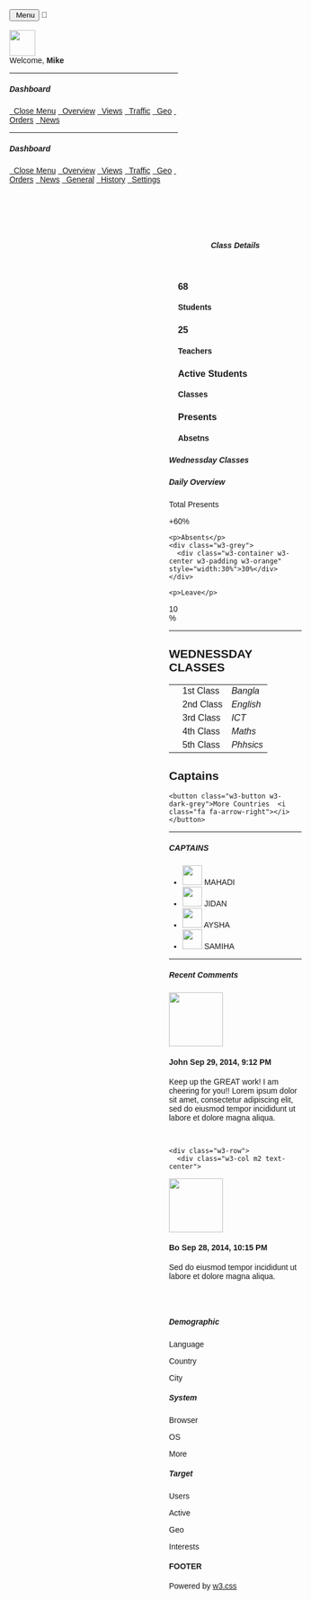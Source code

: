 <html>
<title>W3.CSS Template</title>
<meta charset="UTF-8">
<meta name="viewport" content="width=device-width, initial-scale=1">
<link rel="stylesheet" href="https://www.w3schools.com/w3css/4/w3.css">
<link rel="stylesheet" href="https://fonts.googleapis.com/css?family=Raleway">
<link rel="stylesheet" href="https://cdnjs.cloudflare.com/ajax/libs/font-awesome/4.7.0/css/font-awesome.min.css">
<style>
html,body,h1,h2,h3,h4,h5 {font-family: "Raleway", sans-serif}
</style>
<body class="w3-light-grey">

<!-- Top container -->
<div class="w3-bar w3-top w3-light-grey w3-large" style="z-index:4">
  <button class="w3-bar-item w3-button w3-hide-large w3-hover-none w3-hover-text-blue" onclick="w3_open();"><i class="fa fa-bars"></i>  Menu</button>
<span class="w3-bar-item w3-right">💓</span>
</div>

<!-- Sidebar/menu -->
<nav class="w3-sidebar w3-collapse w3-white w3-animate-left" style="z-index:3;width:300px;" id="mySidebar"><br>
  <div class="w3-container w3-row">
    <div class="w3-col s4">
      <img src="/w3images/avatar2.png" class="w3-circle w3-margin-right" style="width:46px">
    </div>
    <div class="w3-col s8 w3-bar">
      <span>Welcome, <strong>Mike</strong></span><br>
      <a href="#" class="w3-bar-item w3-button"><i class="fa fa-envelope"></i></a>
      <a href="#" class="w3-bar-item w3-button"><i class="fa fa-user"></i></a>
      <a href="#" class="w3-bar-item w3-button"><i class="fa fa-cog"></i></a>
</div>
  </div>
  <hr>
  <div class="w3-container">
    <h5>Dashboard</h5>
  </div>
  <div class="w3-bar-block">
    <a href="#" class="w3-bar-item w3-button w3-padding-16 w3-hide-large w3-dark-grey w3-hover-black" onclick="w3_close()" title="close menu"><i class="fa fa-remove fa-fw"></i>  Close Menu</a>
    <a href="#" class="w3-bar-item w3-button w3-padding w3-blue"><i class="fa fa-users fa-fw"></i>  Overview</a>
    <a href="#" class="w3-bar-item w3-button w3-padding"><i class="fa fa-eye fa-fw"></i>  Views</a>
    <a href="#" class="w3-bar-item w3-button w3-padding"><i class="fa fa-users fa-fw"></i>  Traffic</a>
    <a href="#" class="w3-bar-item w3-button w3-padding"><i class="fa fa-bullseye fa-fw"></i>  Geo</a>
    <a href="#" class="w3-bar-item w3-button w3-padding"><i class="fa fa-diamond fa-fw"></i>  Orders</a>
    <a href="#" class="w3-bar-item w3-button w3-padding"><i class="fa fa-bell fa-fw"></i>  News</a>
</div>
  </div>
  <hr>
  <div class="w3-container">
    <h5>Dashboard</h5>
  </div>
  <div class="w3-bar-block">
    <a href="#" class="w3-bar-item w3-button w3-padding-16 w3-hide-large w3-dark-grey w3-hover-black" onclick="w3_close()" title="close menu"><i class="fa fa-remove fa-fw"></i>  Close Menu</a>
    <a href="#" class="w3-bar-item w3-button w3-padding w3-blue"><i class="fa fa-users fa-fw"></i>  Overview</a>
    <a href="#" class="w3-bar-item w3-button w3-padding"><i class="fa fa-eye fa-fw"></i>  Views</a>
    <a href="#" class="w3-bar-item w3-button w3-padding"><i class="fa fa-users fa-fw"></i>  Traffic</a>
    <a href="#" class="w3-bar-item w3-button w3-padding"><i class="fa fa-bullseye fa-fw"></i>  Geo</a>
    <a href="#" class="w3-bar-item w3-button w3-padding"><i class="fa fa-diamond fa-fw"></i>  Orders</a>
    <a href="#" class="w3-bar-item w3-button w3-padding"><i class="fa fa-bell fa-fw"></i>  News</a>
<a href="#" class="w3-bar-item w3-button w3-padding"><i class="fa fa-bank fa-fw"></i>  General</a>
    <a href="#" class="w3-bar-item w3-button w3-padding"><i class="fa fa-history fa-fw"></i>  History</a>
    <a href="#" class="w3-bar-item w3-button w3-padding"><i class="fa fa-cog fa-fw"></i>  Settings</a><br><br>
  </div>
</nav>


<!-- Overlay effect when opening sidebar on small screens -->
<div class="w3-overlay w3-hide-large w3-animate-opacity" onclick="w3_close()" style="cursor:pointer" title="close side menu" id="myOverlay"></div>
<!-- !PAGE CONTENT! -->
<div class="w3-main" style="margin-left:300px;margin-top:43px;">

  <!-- Header -->
  <header class="w3-container" style="padding-top:22px">
    <h5><b><i class="fa fa-dashboard"></i> Class Details</b></h5>
  </header>

  <div class="w3-row-padding w3-margin-bottom">
    <div class="w3-quarter">
      <div class="w3-container w3-red w3-padding-16">
        <div class="w3-left"><i class="fa fa-comment w3-xxxlarge"></i></div>
 <div class="w3-right">
          <h3>68</h3>
        </div>
        <div class="w3-clear"></div>
        <h4>Students</h4>
      </div>
    </div>
    <div class="w3-quarter">
      <div class="w3-container w3-blue w3-padding-16">
        <div class="w3-left"><i class="fa fa-eye w3-xxxlarge"></i></div>
        <div class="w3-right">
          <h3>25</h3>
        </div>
        <div class="w3-clear"></div>
        <h4>Teachers</h4>
</div>
    </div>
    <div class="w3-quarter">
      <div class="w3-container w3-teal w3-padding-16">
        <div class="w3-left"><i class="fa fa-share-alt w3-xxxlarge"></i></div>
        <div class="w3-right">
          <h3>Active Students</h3>
        </div>
        <div class="w3-clear"></div>
        <h4>Classes</h4>
      </div>
    </div>
    <div class="w3-quarter">
      <div class="w3-container w3-orange w3-text-white w3-padding-16">
<div class="w3-left"><i class="fa fa-users w3-xxxlarge"></i></div>
        <div class="w3-right">
          <h3>Presents</h3>
        </div>
        <div class="w3-clear"></div>
        <h4>Absetns</h4>
      </div>
    </div>
  </div>

  <div class="w3-panel">
    <div class="w3-row-padding" style="margin:0 -16px">
      <div class="w3-third">
        <h5></h5>
        
</div>
      <div class="w3-twothird">
        <h5>Wednessday Classes</h5>
        <table class="w3-table w3-striped w3-white">
          <tr>
            <td><i class="fa fa-user w3-text-blue w3-large"></i></td>
            <td>1st Class</td>
            <td><i>Bangla</i></td>
          </tr>
          <tr>
            <td><i class="fa fa-bell w3-text-red w3-large"></i></td>
            <td>2nd Class</td>
            <td><i>English</i></td>
          </tr>
<tr>
            <td><i class="fa fa-users w3-text-yellow w3-large"></i></td>
            <td>3rd Class</td>
            <td><i>ICT</i></td>
          </tr>
          <tr>
            <td><i class="fa fa-comment w3-text-red w3-large"></i></td>
            <td>4th Class</td>
            <td><i>Maths</i></td>
          </tr>
          <tr>
            <td><i class="fa fa-bookmark w3-text-blue w3-large"></i></td>
<td>5th Class</td>
            <td><i>Phhsics</i></td>
    <h5>Daily Overview</h5>
    <p>Total Presents</p>
    <div class="w3-grey">
      <div class="w3-container w3-center w3-padding w3-green" style="width:60%">+60%</div>
    </div>

    <p>Absents</p>
    <div class="w3-grey">
      <div class="w3-container w3-center w3-padding w3-orange" style="width:30%">30%</div>
    </div>

    <p>Leave</p>
<div class="w3-grey">
      <div class="w3-container w3-center w3-padding w3-red" style="width:10%">10%</div>
    </div>
  </div>
  <hr>

  <div class="w3-container">
    <h2>WEDNESSDAY CLASSES</h2>
    <table class="w3-table w3-striped w3-bordered w3-border w3-hoverable w3-white">
      <tr>
<h2>Captains</h2>
        
    <button class="w3-button w3-dark-grey">More Countries  <i class="fa fa-arrow-right"></i></button>
  </div>
  <hr>
  <div class="w3-container">
    <h5>CAPTAINS</h5>
    <ul class="w3-ul w3-card-4 w3-white">
      <li class="w3-padding-16">
        <img src="/w3images/avatar2.png" class="w3-left w3-circle w3-margin-right" style="width:35px">
        <span class="w3-
xlarge">MAHADI</span><br>
      </li>
      <li class="w3-padding-16">
        <img src="/w3images/avatar5.png" class="w3-left w3-circle w3-margin-right" style="width:35px">
        <span class="w3-xlarge">JIDAN</span><br>
      </li>
      <li class="w3-padding-16">
        <img src="/w3images/avatar6.png" class="w3-left w3-circle w3-margin-right" style="width:35px">
        <span class="w3-xlarge">AYSHA</span><br>
</li>
      <li class="w3-padding-16">
        <img src="/w3images/avatar6.png" class="w3-left w3-circle w3-margin-right" style="width:35px">
        <span class="w3-xlarge">SAMIHA</span><br>
</li>
    </ul>
  </div>
  <hr>

  <div class="w3-container">
 <h5>Recent Comments</h5>
    <div class="w3-row">
      <div class="w3-col m2 text-center">
        <img class="w3-circle" src="/w3images/avatar3.png" style="width:96px;height:96px">
      </div>
      <div class="w3-col m10 w3-container">
        <h4>John <span class="w3-opacity w3-medium">Sep 29, 2014, 9:12 PM</span></h4>
        <p>Keep up the GREAT work! I am cheering for you!! Lorem ipsum dolor sit amet, consectetur adipiscing elit, sed do eiusmod tempor incididunt ut labore et dolore magna aliqua.</p><br>
      </div>
    </div>

    <div class="w3-row">
      <div class="w3-col m2 text-center">
<img class="w3-circle" src="/w3images/avatar1.png" style="width:96px;height:96px">
      </div>
      <div class="w3-col m10 w3-container">
        <h4>Bo <span class="w3-opacity w3-medium">Sep 28, 2014, 10:15 PM</span></h4>
        <p>Sed do eiusmod tempor incididunt ut labore et dolore magna aliqua.</p><br>
      </div>
    </div>
  </div>
  <br>
  <div class="w3-container w3-dark-grey w3-padding-32">
    <div class="w3-row">
      <div class="w3-container w3-third">
<h5 class="w3-bottombar w3-border-green">Demographic</h5>
        <p>Language</p>
        <p>Country</p>
        <p>City</p>
      </div>
      <div class="w3-container w3-third">
<h5 class="w3-bottombar w3-border-red">System</h5>
        <p>Browser</p>
        <p>OS</p>
        <p>More</p>
      </div>
      <div class="w3-container w3-third">
        <h5 class="w3-bottombar w3-border-orange">Target</h5>
        <p>Users</p>
        <p>Active</p>
        <p>Geo</p>
        <p>Interests</p>
      </div>
    </div>
  </div>
<!-- Footer -->
  <footer class="w3-container w3-padding-16 w3-light-grey">
    <h4>FOOTER</h4>
    <p>Powered by <a href="https://www.w3schools.com/w3css/default.asp" target="_blank">w3.css</a></p>
  </footer>

  <!-- End page content -->
</div>

<script>
// Get the Sidebar
var mySidebar = document.getElementById("mySidebar");
// Toggle between showing and hiding the sidebar, and add overlay effect
function w3_open() {
  if (mySidebar.style.display === 'block') {
    mySidebar.style.display = 'none';
    overlayBg.style.display = "none";
  } else {
mySidebar.style.display = 'block';
    overlayBg.style.display = "block";
  }
}

// Close the sidebar with the close button
function w3_close() {
  mySidebar.style.display = "none";
  overlayBg.style.display = "none";
}
</script>

</body>
</html>

